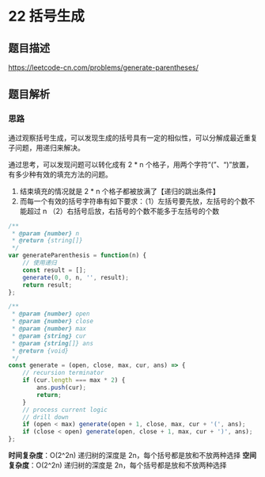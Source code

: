 # 22 括号生成

## 题目描述

<https://leetcode-cn.com/problems/generate-parentheses/>

## 题目解析

### 思路

通过观察括号生成，可以发现生成的括号具有一定的相似性，可以分解成最近重复子问题，用递归来解决。

通过思考，可以发现问题可以转化成有 2 * n 个格子，用两个字符“(”、“)”放置，有多少种有效的填充方法的问题。

1. 结束填充的情况就是 2 * n 个格子都被放满了【递归的跳出条件】
2. 而每一个有效的括号字符串有如下要求：（1）左括号要先放，左括号的个数不能超过 n （2）右括号后放，右括号的个数不能多于左括号的个数

```js
/**
 * @param {number} n
 * @return {string[]}
 */
var generateParenthesis = function(n) {
    // 使用递归
    const result = [];
    generate(0, 0, n, '', result);
    return result;
};

/**
 * @param {number} open
 * @param {number} close
 * @param {number} max
 * @param {string} cur
 * @param {string[]} ans
 * @return {void}
 */
const generate = (open, close, max, cur, ans) => {
    // recursion terminator
    if (cur.length === max * 2) {
        ans.push(cur);
        return;
    }
    // process current logic
    // drill down
    if (open < max) generate(open + 1, close, max, cur + '(', ans);
    if (close < open) generate(open, close + 1, max, cur + ')', ans);
};
```

**时间复杂度**：O(2^2n) 递归树的深度是 2n，每个括号都是放和不放两种选择
**空间复杂度**：O(2^2n) 递归树的深度是 2n，每个括号都是放和不放两种选择
